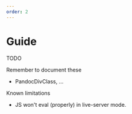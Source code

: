 ```yaml
---
order: 2
---
```


# Guide

TODO

Remember to document these

- PandocDivClass, ...

Known limitations

- JS won't eval (properly) in live-server mode.
